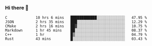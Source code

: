### Hi there 👋

<!--
**WShiBin/WShiBin** is a ✨ _special_ ✨ repository because its `README.md` (this file) appears on your GitHub profile.

Here are some ideas to get you started:

- 🔭 I’m currently working on ...
- 🌱 I’m currently learning ...
- 👯 I’m looking to collaborate on ...
- 🤔 I’m looking for help with ...
- 💬 Ask me about ...
- 📫 How to reach me: ...
- 😄 Pronouns: ...
- ⚡ Fun fact: ...
-->

<!--START_SECTION:waka-->

```text
C             10 hrs 6 mins   ████████████░░░░░░░░░░░░░   47.95 %
JSON          2 hrs 35 mins   ███░░░░░░░░░░░░░░░░░░░░░░   12.29 %
CMake         2 hrs 16 mins   ██▓░░░░░░░░░░░░░░░░░░░░░░   10.75 %
Markdown      1 hr 45 mins    ██░░░░░░░░░░░░░░░░░░░░░░░   08.37 %
C++           1 hr            █▒░░░░░░░░░░░░░░░░░░░░░░░   04.79 %
Rust          43 mins         █░░░░░░░░░░░░░░░░░░░░░░░░   03.43 %
```

<!--END_SECTION:waka-->
